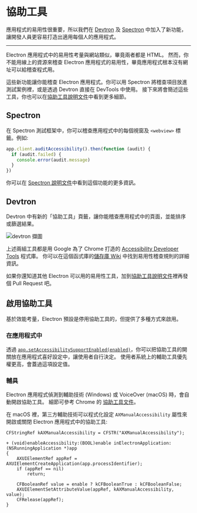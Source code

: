 # 協助工具

應用程式的易用性很重要，所以我們在 [Devtron](https://electron.atom.io/devtron) 及 [Spectron](https://electron.atom.io/spectron) 中加入了新功能，讓開發人員更容易打造出適用每個人的應用程式。

* * *

Electron 應用程式中的易用性考量與網站類似，畢竟兩者都是 HTML。 然而，你不能用線上的資源來稽查 Electron 應用程式的易用性，畢竟應用程式根本沒有網址可以給稽查程式用。

這些新功能讓你能稽查 Electron 應用程式。你可以用 Spectron 將稽查項目放進測試案例裡，或是透過 Devtron 直接在 DevTools 中使用。 接下來將會簡述這些工具，你也可以在[協助工具說明文件](https://electronjs.org/docs/tutorial/accessibility)中看到更多細節。

## Spectron

在 Spectron 測試框架中，你可以稽查應用程式中的每個視窗及 `<webview>` 標籤。例如:

```javascript
app.client.auditAccessibility().then(function (audit) {
  if (audit.failed) {
    console.error(audit.message)
  }
})
```

你可以在 [Spectron 說明文件](https://github.com/electron/spectron#accessibility-testing)中看到這個功能的更多資訊。

## Devtron

Devtron 中有新的「協助工具」頁籤，讓你能稽查應用程式中的頁面，並能排序或篩選結果。

![devtron 擷圖](https://cloud.githubusercontent.com/assets/1305617/17156618/9f9bcd72-533f-11e6-880d-389115f40a2a.png)

上述兩組工具都是用 Google 為了 Chrome 打造的 [Accessibility Developer Tools](https://github.com/GoogleChrome/accessibility-developer-tools) 程式庫。 你可以在這個函式庫的[儲存庫 Wiki](https://github.com/GoogleChrome/accessibility-developer-tools/wiki/Audit-Rules) 中找到易用性稽查規則的詳細資訊。

如果你還知道其他 Electron 可以用的易用性工具，加到[協助工具說明文件](https://electronjs.org/docs/tutorial/accessibility)裡再發個 Pull Request 吧。

## 啟用協助工具

基於效能考量，Electron 預設是停用協助工具的，但提供了多種方式來啟用。

### 在應用程式中

透過 [`app.setAccessibilitySupportEnabled(enabled)`](https://electron.atom.io/docs/api/app.md#appsetaccessibilitysupportenabledenabled-macos-windows)，你可以把協助工具的開關放在應用程式喜好設定中，讓使用者自行決定。 使用者系統上的輔助工具優先權更高，會蓋過這項設定值。

### 輔具

Electron 應用程式偵測到輔助技術 (Windows) 或 VoiceOver (macOS) 時，會自動開啟協助工具。 細節可參考 Chrome 的 [協助工具文件](https://www.chromium.org/developers/design-documents/accessibility#TOC-How-Chrome-detects-the-presence-of-Assistive-Technology)。

在 macOS 裡，第三方輔助技術可以程式化設定 `AXManualAccessibility` 屬性來開啟或關閉 Electron 應用程式中的協助工具:

```objc
CFStringRef kAXManualAccessibility = CFSTR("AXManualAccessibility");

+ (void)enableAccessibility:(BOOL)enable inElectronApplication:(NSRunningApplication *)app
{
    AXUIElementRef appRef = AXUIElementCreateApplication(app.processIdentifier);
    if (appRef == nil)
        return;

    CFBooleanRef value = enable ? kCFBooleanTrue : kCFBooleanFalse;
    AXUIElementSetAttributeValue(appRef, kAXManualAccessibility, value);
    CFRelease(appRef);
}
```